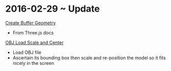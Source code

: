 2016-02-29 ~ Update
===


[Create Buffer Geometry]( http://jaanga.github.io/cookbook-threejs/functions/geometry/buffer-geometry/create-buffer-geometry-r1.html )

* From Three.js docs


[OBJ Load Scale and Center]( http://jaanga.github.io/cookbook-threejs/viewers/viewer-obj/load-scale-and-center/load-scale-and-center-r1.html )

* Load OBJ file
* Ascertain its bounding box then scale and re-position the model so it fits nicely in the screen
